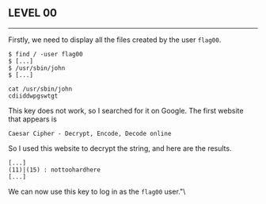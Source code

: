 ## LEVEL 00

---

Firstly, we need to display all the files created by the user `flag00`.

```shell
$ find / -user flag00
$ [...]
$ /usr/sbin/john
$ [...]
```

```shell
cat /usr/sbin/john
cdiiddwpgswtgt
```

This key does not work, so I searched for it on Google. The first website that appears is 

`Caesar Cipher - Decrypt, Encode, Decode online`

So I used this website to decrypt the string, and here are the results.

```
[...]
(11)|(15) : nottoohardhere
[...]
```

We can now use this key to log in as the `flag00` user."\